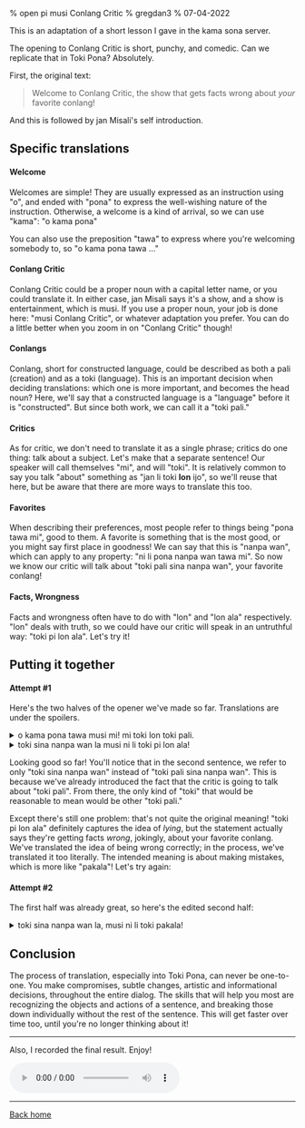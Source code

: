 % open pi musi Conlang Critic
% gregdan3
% 07-04-2022

This is an adaptation of a short lesson I gave in the kama sona server.

The opening to Conlang Critic is short, punchy, and comedic. Can we replicate
that in Toki Pona? Absolutely.

First, the original text:

> Welcome to Conlang Critic, the show that gets facts wrong about _your_
> favorite conlang!

And this is followed by jan Misali's self introduction.

## Specific translations

#### Welcome

Welcomes are simple! They are usually expressed as an instruction using "o",
and ended with "pona" to express the well-wishing nature of the instruction.
Otherwise, a welcome is a kind of arrival, so we can use "kama": "o kama pona"

You can also use the preposition "tawa" to express where you're welcoming
somebody to, so "o kama pona tawa ..."

#### Conlang Critic

Conlang Critic could be a proper noun with a capital letter name, or you could
translate it. In either case, jan Misali says it's a show, and a show is
entertainment, which is musi. If you use a proper noun, your job is done here:
"musi Conlang Critic", or whatever adaptation you prefer. You can do a little
better when you zoom in on "Conlang Critic" though!

#### Conlangs

Conlang, short for constructed language, could be described as both a pali
(creation) and as a toki (language). This is an important decision when
deciding translations: which one is more important, and becomes the head noun?
Here, we'll say that a constructed language is a "language" before it is
"constructed". But since both work, we can call it a "toki pali."

#### Critics

As for critic, we don't need to translate it as a single phrase; critics do one
thing: talk about a subject. Let's make that a separate sentence! Our speaker
will call themselves "mi", and will "toki". It is relatively common to say you
talk "about" something as "jan li toki **lon** ijo", so we'll reuse that here,
but be aware that there are more ways to translate this too.

#### Favorites

When describing their preferences, most people refer to things being "pona tawa
mi", good to them. A favorite is something that is the most good, or you might
say first place in goodness! We can say that this is "nanpa wan", which can
apply to any property: "ni li pona nanpa wan tawa mi". So now we know our
critic will talk about "toki pali sina nanpa wan", your favorite conlang!

#### Facts, Wrongness

Facts and wrongness often have to do with "lon" and "lon ala" respectively.
"lon" deals with truth, so we could have our critic will speak in an untruthful
way: "toki pi lon ala". Let's try it!

## Putting it together

#### Attempt #1

Here's the two halves of the opener we've made so far. Translations are under
the spoilers.

<details> <summary> o kama pona tawa musi mi! mi toki lon toki pali. </summary>
Welcome to my entertainment! I talk about created languages. </details>

<details> <summary> toki sina nanpa wan la musi ni li toki pi lon ala!
</summary> In the context of your favorite language, this entertainment tells
lies! </details>

Looking good so far! You'll notice that in the second sentence, we refer to
only "toki sina nanpa wan" instead of "toki pali sina nanpa wan". This is
because we've already introduced the fact that the critic is going to talk
about "toki pali". From there, the only kind of "toki" that would be reasonable
to mean would be other "toki pali."

Except there's still one problem: that's not quite the original meaning! "toki
pi lon ala" definitely captures the idea of _lying_, but the statement actually
says they're getting facts _wrong_, jokingly, about your favorite conlang.
We've translated the idea of being wrong correctly; in the process, we've
translated it too literally. The intended meaning is about making mistakes,
which is more like "pakala"! Let's try again:

#### Attempt #2

The first half was already great, so here's the edited second half:

<details> <summary> toki sina nanpa wan la, musi ni li toki pakala! </summary> 
In the context of your favorite language, this entertainment speaks mistakenly!
</details>

## Conclusion

The process of translation, especially into Toki Pona, can never be one-to-one.
You make compromises, subtle changes, artistic and informational decisions,
throughout the entire dialog. The skills that will help you most are
recognizing the objects and actions of a sentence, and breaking those down
individually without the rest of the sentence. This will get faster over time
too, until you're no longer thinking about it!

---

Also, I recorded the final result. Enjoy!

<audio controls src="/conlangcritic.mp3"> </audio>

---

[Back home](/toki-pona/)
